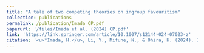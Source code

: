 ```yaml
---
title: "A tale of two competing theories on ingroup favouritism"
collection: publications
permalink: /publication/Imada_CP.pdf
paperurl: '/files/Imada et al. (2024) CP.pdf'
link: 'https://link.springer.com/article/10.1007/s12144-024-07023-z'
citation: '<u>*Imada, H.</u>, Li, Y., Mifune, N., & Ohira, H. (2024). In-group binding moral values and reactive behavioral immune responses <em>Current Psychology</em>, 43(46), 35471-35477. https://doi.org/10.1007/s12144-024-07023-z'
---
```


